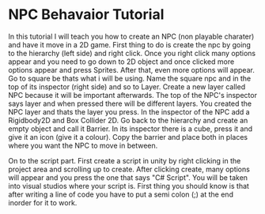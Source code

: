 # NPC Behavaior Tutorial
In this tutorial I will teach you how to create an NPC (non playable charater) and have it move in a 2D game. First thing to do is create the npc by going to the hierarchy (left side) and right click. Once you right click many options appear and you need to go down to 2D object and once clicked more options appear and press Sprites. After that, even more options will appear. Go to square be thats what i will be using. Name the square npc and in the top of its inspector (right side) and so to Layer. Create a new layer called NPC because it will be important afterwards. The top of the NPC's inspector says layer and when pressed there will be different layers. You created the NPC layer and thats the layer you press. In the inspector of the NPC add a Rigidbody2D and Box Collider 2D. Go back to the hierarchy and create an empty object and call it Barrier. In its inspector there is a cube, press it and give it an icon (give it a colour). Copy the barrier and place both in places where you want the NPC to move in between.

On to the script part. First create a script in unity by right clicking in the project area and scrolling up to create. After clicking create, many options will appear and you press the one that says "C# Script". 
You will be taken into visual studios where your script is. First thing you should know is that after writing a line of code you have to put a semi colon (;) at the end inorder for it to work.




